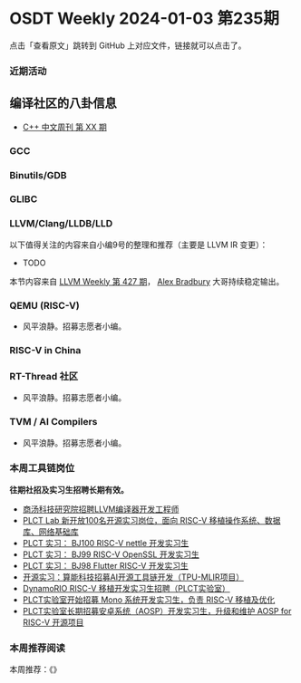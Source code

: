 # OSDT Weekly 2024-01-03 第235期

点击「查看原文」跳转到 GitHub 上对应文件，链接就可以点击了。

### 近期活动

## 编译社区的八卦信息

- [C++ 中文周刊 第 XX 期]()

### GCC

### Binutils/GDB

### GLIBC

### LLVM/Clang/LLDB/LLD


以下值得关注的内容来自小编9号的整理和推荐（主要是 LLVM IR 变更）：

- TODO

本节内容来自 [LLVM Weekly 第 427 期](http://llvmweekly.org/issue/427)，
[Alex Bradbury](https://www.linkedin.com/in/alex-bradbury/) 大哥持续稳定输出。

### QEMU (RISC-V)

- 风平浪静。招募志愿者小编。

### RISC-V in China

### RT-Thread 社区

- 风平浪静。招募志愿者小编。

### TVM / AI Compilers

- 风平浪静。招募志愿者小编。

### 本周工具链岗位

**往期社招及实习生招聘长期有效。**

- [商汤科技研究院招聘LLVM编译器开发工程师](https://mp.weixin.qq.com/s/4j-Qin8LFUJlzKzFIpIKpw)
- [PLCT Lab 新开放100名开源实习岗位，面向 RISC-V 移植操作系统、数据库、网络基础库](https://mp.weixin.qq.com/s/ebvIxcplB8Jtw18LMoXTTQ)
- [PLCT 实习： BJ100 RISC-V nettle 开发实习生](https://mp.weixin.qq.com/s/GEUKRlxILFpdHQbv-yxWQQ)
- [PLCT 实习： BJ99 RISC-V OpenSSL 开发实习生](https://mp.weixin.qq.com/s/pzy6sbW50r3aLw3Dt36oBQ)
- [PLCT 实习： BJ98 Flutter RISC-V 开发实习生](https://mp.weixin.qq.com/s/gQYT_rhtLE8jGg6WWAztDA)
- [开源实习：算能科技招募AI开源工具链开发（TPU-MLIR项目）](https://mp.weixin.qq.com/s/IBJh0ip4k11PzIMZecsWSw)
- [DynamoRIO RISC-V 移植开发实习生招聘（PLCT实验室）](https://mp.weixin.qq.com/s/J_5TjT6DOqeOXJXQI5VQxw)
- [PLCT实验室开始招募 Mono 系统开发实习生，负责 RISC-V 移植及优化](https://mp.weixin.qq.com/s/whEW7Hay1jIP1tBzIPay1A)
- [PLCT实验室长期招募安卓系统（AOSP）开发实习生，升级和维护 AOSP for RISC-V 开源项目](https://mp.weixin.qq.com/s/dJP2cEB1nex2inR5c-cJog)


### 本周推荐阅读

本周推荐：《》
